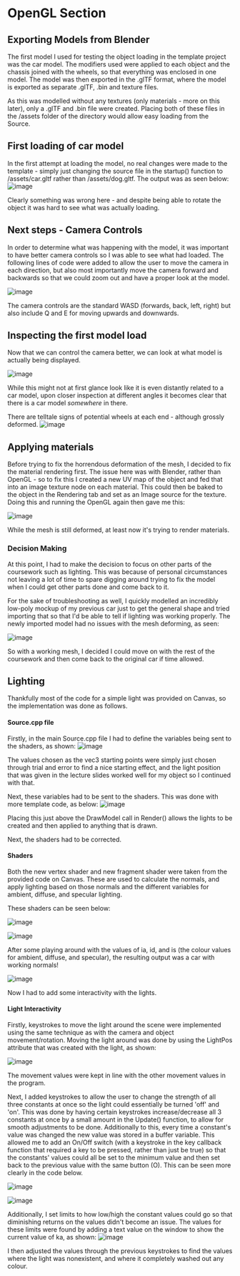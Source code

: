 
# OpenGL Section

## Exporting Models from Blender

The first model I used for testing the object loading in the template project was the car model. The modifiers used were applied to each object and the chassis joined with the wheels, so that everything was enclosed in one model. The model was then exported in the .glTF format, where the model is exported as separate .glTF, .bin and texture files.

As this was modelled without any textures (only materials - more on this later), only a .glTF and .bin file were created.
Placing both of these files in the /assets folder of the directory would allow easy loading from the Source.

## First loading of car model

In the first attempt at loading the model, no real changes were made to the template - simply just changing the source file in the startup() function to /assets/car.gltf rather than /assets/dog.gltf.
The output was as seen below:
![image](https://user-images.githubusercontent.com/67718774/205511601-25add05f-415f-42d1-96b2-973da5bf6a74.png)

Clearly something was wrong here - and despite being able to rotate the object it was hard to see what was actually loading.

## Next steps - Camera Controls

In order to determine what was happening with the model, it was important to have better camera controls so I was able to see what had loaded. The following lines of code were added to allow the user to move the camera in each direction, but also most importantly move the camera forward and backwards so that we could zoom out and have a proper look at the model.

![image](https://user-images.githubusercontent.com/67718774/205512770-9f787bb0-034c-4547-b228-ce0f33cbdb20.png)


The camera controls are the standard WASD (forwards, back, left, right) but also include Q and E for moving upwards and downwards.

## Inspecting the first model load

Now that we can control the camera better, we can look at what model is actually being displayed. 

![image](https://user-images.githubusercontent.com/67718774/205512879-6f4f5771-8e16-409b-bf0c-1d3a8951e357.png)


While this might not at first glance look like it is even distantly related to a car model, upon closer inspection at different angles it becomes clear that there is a car model *somewhere* in there.

There are telltale signs of potential wheels at each end - although grossly deformed.
![image](https://user-images.githubusercontent.com/67718774/205513009-1fd28578-7305-41fd-92c6-8ab5222a5754.png)
 
## Applying materials

Before trying to fix the horrendous deformation of the mesh, I decided to fix the material rendering first. The issue here was with Blender, rather than OpenGL - so to fix this I created a new UV map of the object and fed that into an image texture node on each material. This could then be baked to the object in the Rendering tab and set as an Image source for the texture. Doing this and running the OpenGL again then gave me this:

![image](https://user-images.githubusercontent.com/67718774/205650068-796069b5-a57f-4172-9e7d-31ea8cc5512c.png)

While the mesh is still deformed, at least now it's trying to render materials.

### Decision Making

At this point, I had to make the decision to focus on other parts of the coursework such as lighting. This was because of personal circumstances not leaving a lot of time to spare digging around trying to fix the model when I could get other parts done and come back to it.

For the sake of troubleshooting as well, I quickly modelled an incredibly low-poly mockup of my previous car just to get the general shape and tried importing that so that I'd be able to tell if lighting was working properly. The newly imported model had no issues with the mesh deforming, as seen:

![image](https://user-images.githubusercontent.com/67718774/205654957-f8fa17b8-a1d4-42fe-98f5-ff870ac57917.png)

So with a working mesh, I decided I could move on with the rest of the coursework and then come back to the original car if time allowed.

## Lighting

Thankfully most of the code for a simple light was provided on Canvas, so the implementation was done as follows.

#### Source.cpp file

Firstly, in the main Source.cpp file I had to define the variables being sent to the shaders, as shown: 
![image](https://user-images.githubusercontent.com/67718774/205926422-a9186551-1e3c-475b-b2ad-03aea4b13ff5.png)

The values chosen as the vec3 starting points were simply just chosen through trial and error to find a nice starting effect, and the light position that was given in the lecture slides worked well for my object so I continued with that. 

Next, these variables had to be sent to the shaders. This was done with more template code, as below: 
![image](https://user-images.githubusercontent.com/67718774/205941734-07be495f-b514-4a96-bcea-c4c4f1c8b8c2.png)

Placing this just above the DrawModel call in Render() allows the lights to be created and then applied to anything that is drawn.

Next, the shaders had to be corrected.

#### Shaders

Both the new vertex shader and new fragment shader were taken from the provided code on Canvas. These are used to calculate the normals, and apply lighting based on those normals and the different variables for ambient, diffuse, and specular lighting.

These shaders can be seen below:

![image](https://user-images.githubusercontent.com/67718774/205948576-7a98a532-73e2-4cde-8e39-0872f1029640.png)

![image](https://user-images.githubusercontent.com/67718774/205948659-e4b2b8ac-c8a8-4b42-8e96-e0627976dea7.png)


After some playing around with the values of ia, id, and is (the colour values for ambient, diffuse, and specular), the resulting output was a car with working normals!

![image](https://user-images.githubusercontent.com/67718774/205949315-91258448-e1f9-4c63-b39b-8be9066e1b80.png)

Now I had to add some interactivity with the lights.

#### Light Interactivity

Firstly, keystrokes to move the light around the scene were implemented using the same technique as with the camera and object movement/rotation. Moving the light around was done by using the LightPos attribute that was created with the light, as shown:

![image](https://user-images.githubusercontent.com/67718774/205955923-8dc94990-5f14-4cbf-87f8-d6a6e9febea1.png)

The movement values were kept in line with the other movement values in the program.

Next, I added keystrokes to allow the user to change the strength of all three constants at once so the light could essentially be turned 'off' and 'on'. This was done by having certain keystrokes increase/decrease all 3 constants at once by a small amount in the Update() function, to allow for smooth adjustments to be done. Additionally to this, every time a constant's value was changed the new value was stored in a buffer variable. This allowed me to add an On/Off switch (with a keystroke in the key callback function that required a key to be pressed, rather than just be true) so that the constants' values could all be set to the minimum value and then set back to the previous value with the same button (O). This can be seen more clearly in the code below. 

![image](https://user-images.githubusercontent.com/67718774/205958681-17ba86f0-d0a1-42c8-9765-36473b20f32d.png)

![image](https://user-images.githubusercontent.com/67718774/205958744-29cd1a21-8dfb-4676-8be9-6ad22e4936e2.png)

Additionally, I set limits to how low/high the constant values could go so that diminishing returns on the values didn't become an issue. The values for these limits were found by adding a text value on the window to show the current value of ka, as shown: 
![image](https://user-images.githubusercontent.com/67718774/205959981-3d4c09e2-a1a2-46b6-9997-9589babc2f91.png)

I then adjusted the values through the previous keystrokes to find the values where the light was nonexistent, and where it completely washed out any colour.



